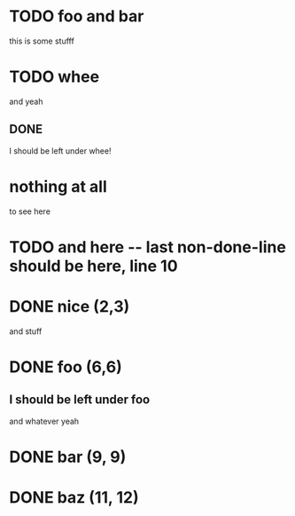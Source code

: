 # TODO foo and bar
this is some stufff
# TODO whee
and yeah
## DONE
I should be left under whee!
# nothing at all
to see here
# TODO and here -- last non-done-line should be here, line 10
# DONE nice (2,3)
and stuff
# DONE foo (6,6)
## I should be left under foo
and whatever yeah
# DONE bar (9, 9)
# DONE baz (11, 12)
